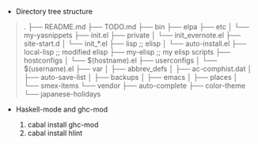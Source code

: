 
* Directory tree structure

> .
> ├── README.md
> ├── TODO.md
> ├── bin
> ├── elpa
> ├── etc
> │   └── my-yasnippets
> ├── init.el
> ├── private
> │   └── init_evernote.el
> ├── site-start.d
> │   └── init_*.el
> ├── lisp                         ;; elisp
> │   └── auto-install.el
> ├── local-lisp                   ;; modified elisp
> ├── my-elisp                     ;; my elisp scripts
> ├── hostconfigs
> │   └── $(hostname).el
> ├── userconfigs
> │   └── $(username).el
> ├── var
> │   ├── abbrev_defs
> │   ├── ac-comphist.dat
> │   ├── auto-save-list
> │   ├── backups
> │   ├── emacs
> │   ├── places
> │   └── smex-items
> └── vendor
>     ├── auto-complete
>     ├── color-theme
>     └── japanese-holidays


* Haskell-mode and ghc-mod

    1. cabal install ghc-mod
    2. cabal install hlint
